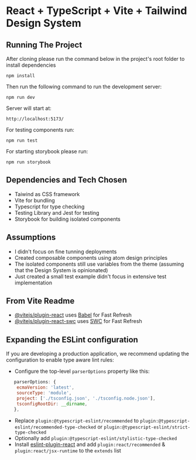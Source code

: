 # React + TypeScript + Vite + Tailwind Design System

## Running The Project

After cloning please run the command below in the project's root folder to install dependencies

```npm install```

Then run the following command to run the development server:

```npm run dev```

Server will start at:

```http://localhost:5173/```

For testing components run:

```npm run test```

For starting storybook please run:

```npm run storybook```

## Dependencies and Tech Chosen

- Taiwind as CSS framework
- Vite for bundling
- Typescript for type checking
- Testing Library and Jest for testing
- Storybook for building isolated components

## Assumptions

- I didn't focus on fine tunning deployments
- Created composable components using atom design principles
- The isolated components still use variables from the theme (assuming that the Design System is opinionated)
- Just created a small test example didn't focus in extensive test implementation

## From Vite Readme

- [@vitejs/plugin-react](https://github.com/vitejs/vite-plugin-react/blob/main/packages/plugin-react/README.md) uses [Babel](https://babeljs.io/) for Fast Refresh
- [@vitejs/plugin-react-swc](https://github.com/vitejs/vite-plugin-react-swc) uses [SWC](https://swc.rs/) for Fast Refresh

## Expanding the ESLint configuration

If you are developing a production application, we recommend updating the configuration to enable type aware lint rules:

- Configure the top-level `parserOptions` property like this:

```js
   parserOptions: {
    ecmaVersion: 'latest',
    sourceType: 'module',
    project: ['./tsconfig.json', './tsconfig.node.json'],
    tsconfigRootDir: __dirname,
   },
```

- Replace `plugin:@typescript-eslint/recommended` to `plugin:@typescript-eslint/recommended-type-checked` or `plugin:@typescript-eslint/strict-type-checked`
- Optionally add `plugin:@typescript-eslint/stylistic-type-checked`
- Install [eslint-plugin-react](https://github.com/jsx-eslint/eslint-plugin-react) and add `plugin:react/recommended` & `plugin:react/jsx-runtime` to the `extends` list
